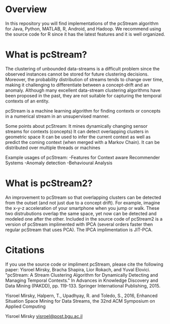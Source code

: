 # Overview
In this repository you will find  implementations of the pcStream algorithm for Java, Python, MATLAB, R, Android, and Hadoop.
We recommend using the source code for R since it has the latest features and it is well organized.

# What is pcStream?
The clustering of unbounded data-streams is a difficult problem since the observed instances cannot be stored for future clustering decisions. Moreover, the probability distribution of streams tends to change over time, making it challenging to differentiate between a concept-drift and an anomaly. Although many excellent data-stream clustering algorithms have been proposed in the past, they are not suitable for capturing the temporal contexts of an entity.
 
pcStream is a machine learning algorithm for finding contexts or concepts in a numerical stream in an unsupervised manner.
 
Some points about pcStream:
It mines dynamically changing sensor streams for  contexts (concepts)
It can detect overlapping clusters in geometric space
It can be used to infer the current context as well as predict the coming context (when merged with a Markov Chain).
It can be distributed over multiple threads or machines
 
Example usages of pcStream:
-Features for Context aware Recommender Systems
-Anomaly detection
-Behavioural Analysis

# What is pcStream2?
An improvement to pcStream so that overlapping clusters can be detected from the outset (and not just due to a concept drift). For example, imagine the x-y-z acceleration of your smartphone when you jump or walk. These two distrubutions overlap the same space, yet now can be detected and modeled one after the other.
Included in the source code of pcStream2 is a version of pcStream implimented with IPCA (several orders faster then regular pcStream that uses PCA). The IPCA implimentation is JIT-PCA.

# Citations
If you use the source code or impliment pcStream, please cite the following paper:
Yisroel Mirsky, Bracha Shapira, Lior Rokach, and Yuval Elovici. "pcStream: A Stream Clustering Algorithm for Dynamically Detecting and Managing Temporal Contexts." In Advances in Knowledge Discovery and Data Mining (PAKDD), pp. 119-133. Springer International Publishing, 2015.

Yisroel Mirsky, Halpern, T., Upadhyay, R. and Toledo, S., 2016, Enhanced Situation Space Mining for Data Streams, the 32nd ACM Symposium on Applied Computing

Yisroel Mirsky
yisroel@post.bgu.ac.il

